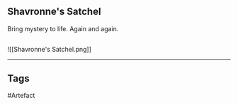 ## Shavronne's Satchel
Bring mystery to life. Again and again.
## 
![[Shavronne's Satchel.png]]

---
## Tags
#Artefact